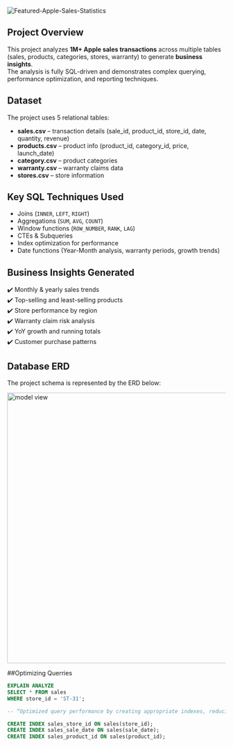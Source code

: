 ![Featured-Apple-Sales-Statistics](https://github.com/user-attachments/assets/d0a02625-8db1-4737-bf61-c54ca0490314)

## Project Overview
This project analyzes **1M+ Apple sales transactions** across multiple tables (sales, products, categories, stores, warranty) to generate **business insights**.  
The analysis is fully SQL-driven and demonstrates complex querying, performance optimization, and reporting techniques.

## Dataset
The project uses 5 relational tables:
- **sales.csv** – transaction details (sale_id, product_id, store_id, date, quantity, revenue)
- **products.csv** – product info (product_id, category_id, price, launch_date)
- **category.csv** – product categories
- **warranty.csv** – warranty claims data
- **stores.csv** – store information

## Key SQL Techniques Used
- Joins (`INNER`, `LEFT`, `RIGHT`)
- Aggregations (`SUM`, `AVG`, `COUNT`)
- Window functions (`ROW_NUMBER`, `RANK`, `LAG`)
- CTEs & Subqueries
- Index optimization for performance
- Date functions (Year-Month analysis, warranty periods, growth trends)

## Business Insights Generated
✔️ Monthly & yearly sales trends  
✔️ Top-selling and least-selling products  
✔️ Store performance by region  
✔️ Warranty claim risk analysis   
✔️ YoY growth and running totals  
✔️ Customer purchase patterns

## Database ERD
The project schema is represented by the ERD below:

<img width="907" height="623" alt="model view" src="https://github.com/user-attachments/assets/52a7b6f3-c35a-4da3-8426-f5d4c7a358a0" />

##Optimizing Querries

```sql
EXPLAIN ANALYZE
SELECT * FROM sales
WHERE store_id = 'ST-31';

-- “Optimized query performance by creating appropriate indexes, reducing execution time from 0.297s to 0.172s.”

CREATE INDEX sales_store_id ON sales(store_id);
CREATE INDEX sales_sale_date ON sales(sale_date);
CREATE INDEX sales_product_id ON sales(product_id);
```



